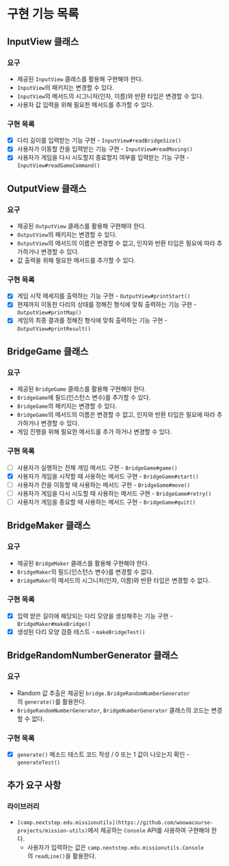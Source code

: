 # 구현 기능 목록

## InputView 클래스

### 요구

- 제공된 `InputView` 클래스를 활용해 구현해야 한다.
- `InputView`의 패키지는 변경할 수 있다.
- `InputView`의 메서드의 시그니처(인자, 이름)와 반환 타입은 변경할 수 있다.
- 사용자 값 입력을 위해 필요한 메서드를 추가할 수 있다.

### 구현 목록

- [x]  다리 길이를 입력받는 기능 구현 - `InputView#readBridgeSize()`
- [x]  사용자가 이동할 칸을 입력받는 기능 구현 - `InputView#readMoving()`
- [x]  사용자가 게임을 다시 시도할지 종료할지 여부를 입력받는 기능 구현 - `InputView#readGameCommand()`

## ****OutputView 클래스****

### 요구

- 제공된 `OutputView` 클래스를 활용해 구현해야 한다.
- `OutputView`의 패키지는 변경할 수 있다.
- `OutputView`의 메서드의 이름은 변경할 수 없고, 인자와 반환 타입은 필요에 따라 추가하거나 변경할 수 있다.
- 값 출력을 위해 필요한 메서드를 추가할 수 있다.

### 구현 목록

- [x]  게임 시작 메세지를 출력하는 기능 구현 - `OutputView#printStart()`
- [x]  현재까지 이동한 다리의 상태를 정해진 형식에 맞춰 출력하는 기능 구현 - `OutputView#printMap()`
- [x]  게임의 최종 결과를 정해진 형식에 맞춰 출력하는 기능 구현 - `OutputView#printResult()`

## ****BridgeGame 클래스****

### 요구

- 제공된 `BridgeGame` 클래스를 활용해 구현해야 한다.
- `BridgeGame`에 필드(인스턴스 변수)를 추가할 수 있다.
- `BridgeGame`의 패키지는 변경할 수 있다.
- `BridgeGame`의 메서드의 이름은 변경할 수 없고, 인자와 반환 타입은 필요에 따라 추가하거나 변경할 수 있다.
- 게임 진행을 위해 필요한 메서드를 추가 하거나 변경할 수 있다.

### 구현 목록

- [ ]  사용자가 실행하는 전체 게임 메서드 구현 - `BridgeGame#game()`
- [x]  사용자가 게임을 시작할 때 사용하는 메서드 구현 - `BridgeGame#start()`
- [ ]  사용자가 칸을 이동할 때 사용하는 메서드 구현 - `BridgeGame#move()`
- [ ]  사용자가 게임을 다시 시도할 때 사용하는 메서드 구현 - `BridgeGame#retry()`
- [ ]  사용자가 게임을 종요할 때 사용하는 메서드 구현 - `BridgeGame#quit()`

## ****BridgeMaker 클래스****

### 요구

- 제공된 `BridgeMaker` 클래스를 활용해 구현해야 한다.
- `BridgeMaker`의 필드(인스턴스 변수)를 변경할 수 없다.
- `BridgeMaker`의 메서드의 시그니처(인자, 이름)와 반환 타입은 변경할 수 없다.

### 구현 목록

- [x]  입력 받은 길이에 해당되는 다리 모양을 생성해주는 기능 구현 - `BridgeMaker#makeBridge()`
- [x]  생성된 다리 모양 검증 테스트 - `makeBridgeTest()`

## ****BridgeRandomNumberGenerator 클래스****

### 요구

- Random 값 추출은 제공된 `bridge.BridgeRandomNumberGenerator`의 `generate()`를 활용한다.
- `BridgeRandomNumberGenerator`, `BridgeNumberGenerator` 클래스의 코드는 변경할 수 없다.

### 구현 목록

- [x]  `generate()` 메소드 테스트 코드 작성 / 0 또는 1 값이 나오는지 확인 - `generateTest()`

## 추가 요구 사항

### **라이브러리**

- `[camp.nextstep.edu.missionutils](https://github.com/woowacourse-projects/mission-utils)`에서 제공하는 `Console` API를 사용하여 구현해야 한다.
    - 사용자가 입력하는 값은 `camp.nextstep.edu.missionutils.Console`의 `readLine()`을 활용한다.
